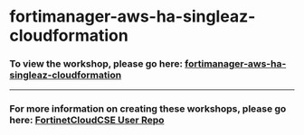 <h1>fortimanager-aws-ha-singleaz-cloudformation</h1><h3>To view the workshop, please go here: <a href=https://fortinetcloudcse.github.io/fortimanager-aws-ha-singleaz-cloudformation/>fortimanager-aws-ha-singleaz-cloudformation</a></h3><hr><h3>For more information on creating these workshops, please go here: <a href=https://fortinetcloudcse.github.io/UserRepo/>FortinetCloudCSE User Repo</a></h3>